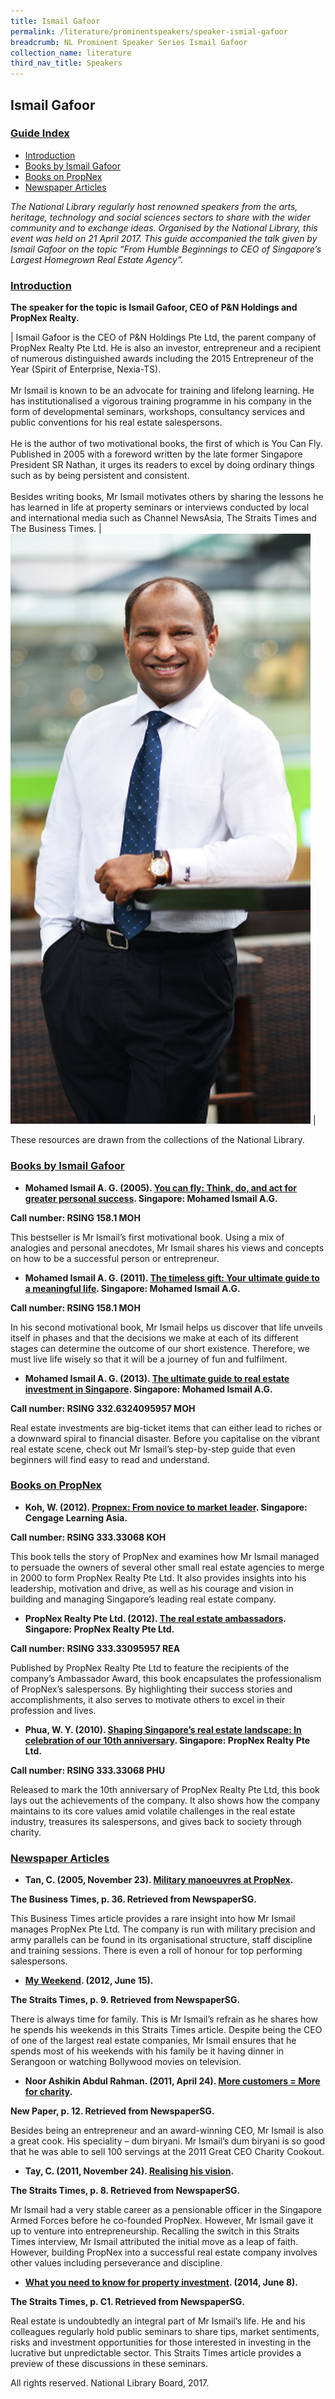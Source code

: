 ```yaml
---
title: Ismail Gafoor
permalink: /literature/prominentspeakers/speaker-ismial-gafoor
breadcrumb: NL Prominent Speaker Series Ismail Gafoor
collection_name: literature
third_nav_title: Speakers
---
```


## **Ismail Gafoor**

<h3><u>Guide Index</u></h3>

* [Introduction](#introduction)
* [Books by Ismail Gafoor](#books-by-ismail-gafoor)
* [Books on PropNex](#books-on-propnex)
* [Newspaper Articles](#newspaper-articles)

_The National Library regularly host renowned speakers from the arts, heritage, technology and social sciences sectors to share with the wider community and to exchange ideas. Organised by the National Library, this event was held on 21 April 2017. This guide accompanied the talk given by Ismail Gafoor on the topic “From Humble Beginnings to CEO of Singapore’s Largest Homegrown Real Estate Agency”._

### <u>Introduction</u>

**The speaker for the topic is Ismail Gafoor, CEO of P&N Holdings and PropNex Realty.**

| Ismail Gafoor is the CEO of P&N Holdings Pte Ltd, the parent company of PropNex Realty Pte Ltd. He is also an investor, entrepreneur and a recipient of numerous distinguished awards including the 2015 Entrepreneur of the Year (Spirit of Enterprise, Nexia-TS). <br><br>Mr Ismail is known to be an advocate for training and lifelong learning. He has institutionalised a vigorous training programme in his company in the form of developmental seminars, workshops, consultancy services and public conventions for his real estate salespersons. <br><br> He is the author of two motivational books, the first of which is You Can Fly. Published in 2005 with a foreword written by the late former Singapore President SR Nathan, it urges its readers to excel by doing ordinary things such as by being persistent and consistent. <br><br> Besides writing books, Mr Ismail motivates others by sharing the lessons he has learned in life at property seminars or interviews conducted by local and international media such as Channel NewsAsia, The Straits Times and The Business Times. | <img src="/images/literature/prominentspeakers/Ismail-Guide-Pic.png" style="width: 50vw;"> |

 

These resources are drawn from the collections of the National Library.

 

### <u>Books by Ismail Gafoor</u>
 

* **Mohamed Ismail A. G. (2005). [You can fly: Think, do, and act for greater personal success](http://eservice.nlb.gov.sg/item_holding.aspx?bid=12563083). Singapore: Mohamed Ismail A.G.**

**Call number: RSING 158.1 MOH**

This bestseller is Mr Ismail’s first motivational book. Using a mix of analogies and personal anecdotes, Mr Ismail shares his views and concepts on how to be a successful person or entrepreneur.
 

* **Mohamed Ismail A. G. (2011). [The timeless gift: Your ultimate guide to a meaningful life](http://eservice.nlb.gov.sg/item_holding.aspx?bid=14308844). Singapore: Mohamed Ismail A.G.**

**Call number: RSING 158.1 MOH**

In his second motivational book, Mr Ismail helps us discover that life unveils itself in phases and that the decisions we make at each of its different stages can determine the outcome of our short existence. Therefore, we must live life wisely so that it will be a journey of fun and fulfilment.
 

* **Mohamed Ismail A. G. (2013). [The ultimate guide to real estate investment in Singapore](http://eservice.nlb.gov.sg/item_holding.aspx?bid=200132008). Singapore: Mohamed Ismail A.G.**

**Call number: RSING 332.6324095957 MOH**

Real estate investments are big-ticket items that can either lead to riches or a downward spiral to financial disaster. Before you capitalise on the vibrant real estate scene, check out Mr Ismail’s step-by-step guide that even beginners will find easy to read and understand.
 

 

### <u>Books on PropNex</u>
 

* **Koh, W. (2012). [Propnex: From novice to market leader](http://eservice.nlb.gov.sg/item_holding.aspx?bid=14631947). Singapore: Cengage Learning Asia.**

**Call number: RSING 333.33068 KOH**

This book tells the story of PropNex and examines how Mr Ismail managed to persuade the owners of several other small real estate agencies to merge in 2000 to form PropNex Realty Pte Ltd. It also provides insights into his leadership, motivation and drive, as well as his courage and vision in building and managing Singapore’s leading real estate company.
 

* **PropNex Realty Pte Ltd. (2012). [The real estate ambassadors](http://eservice.nlb.gov.sg/item_holding.aspx?bid=14633260). Singapore: PropNex Realty Pte Ltd.**

**Call number: RSING 333.33095957 REA**

Published by PropNex Realty Pte Ltd to feature the recipients of the company’s Ambassador Award, this book encapsulates the professionalism of PropNex’s salespersons. By highlighting their success stories and accomplishments, it also serves to motivate others to excel in their profession and lives.
 

* **Phua, W. Y. (2010). [Shaping Singapore’s real estate landscape: In celebration of our 10th anniversary](http://eservice.nlb.gov.sg/item_holding.aspx?bid=13689087). Singapore: PropNex Realty Pte Ltd.**

**Call number: RSING 333.33068 PHU**

Released to mark the 10th anniversary of PropNex Realty Pte Ltd, this book lays out the achievements of the company. It also shows how the company maintains to its core values amid volatile challenges in the real estate industry, treasures its salespersons, and gives back to society through charity.
 

 

### <u>Newspaper Articles</u>
 

* **Tan, C. (2005, November 23). [Military manoeuvres at PropNex](http://eresources.nlb.gov.sg/newspapers/Digitised/Article/biztimes20051123-1.2.45.3).**

**The Business Times, p. 36. Retrieved from NewspaperSG.**

This Business Times article provides a rare insight into how Mr Ismail manages PropNex Pte Ltd. The company is run with military precision and army parallels can be found in its organisational structure, staff discipline and training sessions. There is even a roll of honour for top performing salespersons.
 

* **[My Weekend](http://eresources.nlb.gov.sg/newspapers/Digitised/Article/straitstimes20120615-2.2.72.8.9). (2012, June 15).**

**The Straits Times, p. 9. Retrieved from NewspaperSG.**

There is always time for family. This is Mr Ismail’s refrain as he shares how he spends his weekends in this Straits Times article. Despite being the CEO of one of the largest real estate companies, Mr Ismail ensures that he spends most of his weekends with his family be it having dinner in Serangoon or watching Bollywood movies on television.
 

* **Noor Ashikin Abdul Rahman. (2011, April 24). [More customers = More for charity](http://eresources.nlb.gov.sg/newspapers/Digitised/Article/newpaper20110424-1.2.3.7.1).**

**New Paper, p. 12. Retrieved from NewspaperSG.**

Besides being an entrepreneur and an award-winning CEO, Mr Ismail is also a great cook. His speciality – dum biryani. Mr Ismail’s dum biryani is so good that he was able to sell 100 servings at the 2011 Great CEO Charity Cookout.
 

* **Tay, C. (2011, November 24). [Realising his vision](http://eresources.nlb.gov.sg/newspapers/Digitised/Article/straitstimes20111124-1.2.101.5).**

**The Straits Times, p. 8. Retrieved from NewspaperSG.**

Mr Ismail had a very stable career as a pensionable officer in the Singapore Armed Forces before he co-founded PropNex. However, Mr Ismail gave it up to venture into entrepreneurship. Recalling the switch in this Straits Times interview, Mr Ismail attributed the initial move as a leap of faith. However, building PropNex into a successful real estate company involves other values including perseverance and discipline.
 

* **[What you need to know for property investment](http://eresources.nlb.gov.sg/newspapers/Digitised/Article/straitstimes20140608-1.2.89). (2014, June 8).**

**The Straits Times, p. C1. Retrieved from NewspaperSG.**

Real estate is undoubtedly an integral part of Mr Ismail’s life. He and his colleagues regularly hold public seminars to share tips, market sentiments, risks and investment opportunities for those interested in investing in the lucrative but unpredictable sector. This Straits Times article provides a preview of these discussions in these seminars.
 

All rights reserved. National Library Board, 2017.